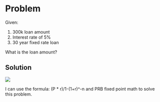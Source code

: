 # Problem
Given: 
1. 300k loan amount
2. Interest rate of 5%
3. 30 year fixed rate loan

What is the loan amount?

## Solution
<img src='https://m.foolcdn.com/media/affiliates/images/Mortgage_payment_formula_CxSQ69M.width-800.png'>

I can use the formula: (P * r)/1-(1+r)^-n and PRB fixed point math to solve this problem.